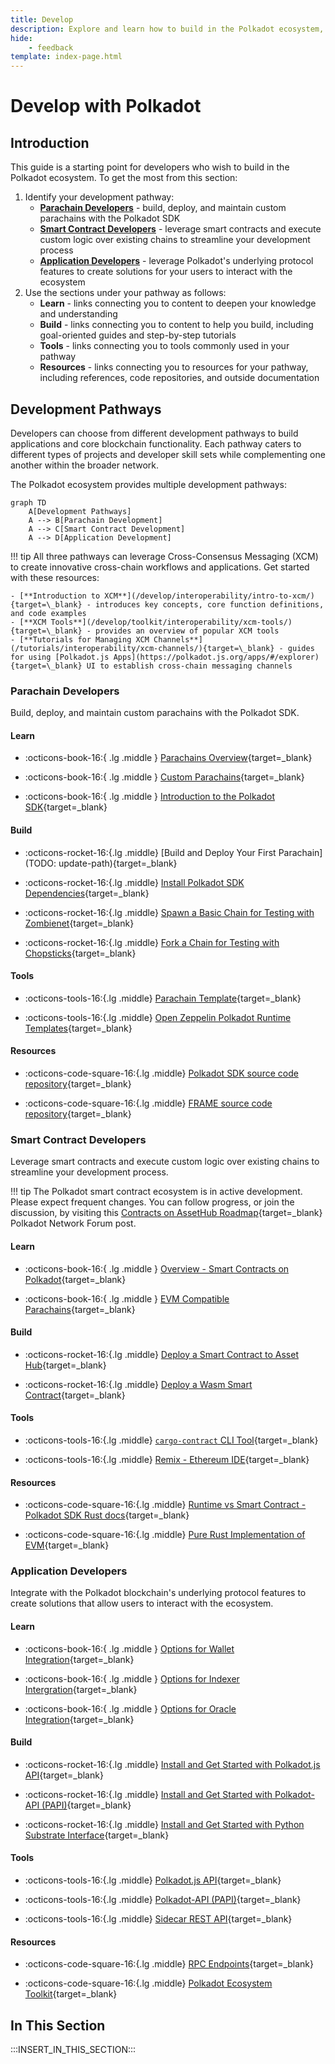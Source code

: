 ```yaml
---
title: Develop
description: Explore and learn how to build in the Polkadot ecosystem, from a custom parachain to smart contracts, supported by robust integrations and developer tools.
hide: 
    - feedback
template: index-page.html
---
```


# Develop with Polkadot

## Introduction

This guide is a starting point for developers who wish to build in the Polkadot ecosystem. To get the most from this section: 

1. Identify your development pathway:
    - [**Parachain Developers**](#parachain-developers) - build, deploy, and maintain custom parachains with the Polkadot SDK
    - [**Smart Contract Developers**](#smart-contract-developers) - leverage smart contracts and execute custom logic over existing chains to streamline your development process
    - [**Application Developers**](#application-developers) - leverage Polkadot's underlying protocol features to create solutions for your users to interact with the ecosystem
2. Use the sections under your pathway as follows:
    - **Learn** - links connecting you to content to deepen your knowledge and understanding 
    - **Build** - links connecting you to content to help you build, including goal-oriented guides and step-by-step tutorials
    - **Tools** - links connecting you to tools commonly used in your pathway
    - **Resources** - links connecting you to resources for your pathway, including references, code repositories, and outside documentation

## Development Pathways

Developers can choose from different development pathways to build applications and core blockchain functionality. Each pathway caters to different types of projects and developer skill sets while complementing one another within the broader network.

The Polkadot ecosystem provides multiple development pathways:

```mermaid
graph TD
    A[Development Pathways]
    A --> B[Parachain Development]
    A --> C[Smart Contract Development]
    A --> D[Application Development]
```

!!! tip 
    All three pathways can leverage Cross-Consensus Messaging (XCM) to create innovative cross-chain workflows and applications. Get started with these resources:

    - [**Introduction to XCM**](/develop/interoperability/intro-to-xcm/){target=\_blank} - introduces key concepts, core function definitions, and code examples
    - [**XCM Tools**](/develop/toolkit/interoperability/xcm-tools/){target=\_blank} - provides an overview of popular XCM tools
    - [**Tutorials for Managing XCM Channels**](/tutorials/interoperability/xcm-channels/){target=\_blank} - guides for using [Polkadot.js Apps](https://polkadot.js.org/apps/#/explorer){target=\_blank} UI to establish cross-chain messaging channels 


### Parachain Developers 

Build, deploy, and maintain custom parachains with the Polkadot SDK.

####  Learn

<div class="grid cards" markdown>

- :octicons-book-16:{ .lg .middle } [Parachains Overview](/polkadot-protocol/architecture/parachains/overview/){target=\_blank}

- :octicons-book-16:{ .lg .middle } [Custom Parachains](/develop/parachains/get-started/build-custom-parachains/){target=\_blank}

- :octicons-book-16:{ .lg .middle } [Introduction to the Polkadot SDK](/develop/parachains/get-started/intro-polkadot-sdk/){target=\_blank}

</div>

#### Build

<div class="grid cards" markdown>


- :octicons-rocket-16:{.lg .middle} [Build and Deploy Your First Parachain](TODO: update-path){target=\_blank}

- :octicons-rocket-16:{.lg .middle} [Install Polkadot SDK Dependencies](/develop/parachains/get-started/install-polkadot-sdk/){target=\_blank}

- :octicons-rocket-16:{.lg .middle} [Spawn a Basic Chain for Testing with Zombienet](/tutorials/polkadot-sdk/testing/spawn-basic-chain/){target=\_blank}

- :octicons-rocket-16:{.lg .middle} [Fork a Chain for Testing with Chopsticks](/tutorials/polkadot-sdk/testing/fork-live-chains/){target=\_blank}

</div>

#### Tools

<div class="grid cards" markdown>

- :octicons-tools-16:{.lg .middle} [Parachain Template](https://github.com/paritytech/polkadot-sdk/tree/master/templates/parachain){target=\_blank}

- :octicons-tools-16:{.lg .middle} [Open Zeppelin Polkadot Runtime Templates](https://github.com/OpenZeppelin/polkadot-runtime-templates/tree/main){target=\_blank}

</div>

#### Resources

<div class="grid cards" markdown>

- :octicons-code-square-16:{.lg .middle} [Polkadot SDK source code repository](https://github.com/paritytech/polkadot-sdk){target=\_blank} 
    
- :octicons-code-square-16:{.lg .middle} [FRAME source code repository](https://github.com/paritytech/polkadot-sdk/tree/master/substrate/frame){target=\_blank}

</div>

### Smart Contract Developers 

Leverage smart contracts and execute custom logic over existing chains to streamline your development process.

!!! tip
    The Polkadot smart contract ecosystem is in active development. Please expect frequent changes. You can follow progress, or join the discussion, by visiting this [Contracts on AssetHub Roadmap](https://forum.polkadot.network/t/contracts-on-assethub-roadmap/9513/57){target=\_blank} Polkadot Network Forum post.


#### Learn 

<div class="grid cards" markdown>

- :octicons-book-16:{ .lg .middle } [Overview - Smart Contracts on Polkadot](/develop/smart-contracts/overview/){target=\_blank}

- :octicons-book-16:{ .lg .middle } [EVM Compatible Parachains](/develop/smart-contracts/evm/parachain-contracts/#evm-compatible-parachains){target=\_blank}

</div>
    
#### Build

<div class="grid cards" markdown>

- :octicons-rocket-16:{.lg .middle} [Deploy a Smart Contract to Asset Hub](/develop/smart-contracts/evm/native-evm-contracts/#deploy-a-smart-contract-to-asset-hub){target=\_blank} 
    
- :octicons-rocket-16:{.lg .middle} [Deploy a Wasm Smart Contract](/develop/smart-contracts/wasm-ink/){target=\_blank}

</div>

#### Tools

<div class="grid cards" markdown>

- :octicons-tools-16:{.lg .middle} [`cargo-contract` CLI Tool](https://github.com/use-ink/cargo-contract){target=\_blank}

- :octicons-tools-16:{.lg .middle} [Remix - Ethereum IDE](https://remix.ethereum.org/){target=\_blank}

</div>

#### Resources

<div class="grid cards" markdown>

- :octicons-code-square-16:{.lg .middle} [Runtime vs Smart Contract - Polkadot SDK Rust docs](https://paritytech.github.io/polkadot-sdk/master/polkadot_sdk_docs/reference_docs/runtime_vs_smart_contract/index.html){target=\_blank} 
    
- :octicons-code-square-16:{.lg .middle} [Pure Rust Implementation of EVM](https://github.com/rust-ethereum/evm){target=\_blank}

</div>

### Application Developers

Integrate with the Polkadot blockchain's underlying protocol features to create solutions that allow users to interact with the ecosystem.

#### Learn

<div class="grid cards" markdown>

- :octicons-book-16:{ .lg .middle } [Options for Wallet Integration](/develop/toolkit/integrations/wallets/){target=\_blank}

- :octicons-book-16:{ .lg .middle } [Options for Indexer Intergration](/develop/toolkit/integrations/indexers/){target=\_blank}

- :octicons-book-16:{ .lg .middle } [Options for Oracle Integration](/develop/toolkit/integrations/oracles/){target=\_blank}

</div>

#### Build

<div class="grid cards" markdown>

- :octicons-rocket-16:{.lg .middle} [Install and Get Started with Polkadot.js API](/develop/toolkit/api-libraries/polkadot-js-api/){target=\_blank}

- :octicons-rocket-16:{.lg .middle} [Install and Get Started with Polkadot-API (PAPI)](/develop/toolkit/api-libraries/papi/){target=\_blank}

- :octicons-rocket-16:{.lg .middle} [Install and Get Started with Python Substrate Interface](/develop/toolkit/api-libraries/py-substrate-interface/){target=\_blank}


</div>

#### Tools

<div class="grid cards" markdown>

- :octicons-tools-16:{.lg .middle} [Polkadot.js API](https://github.com/polkadot-js/api){target=\_blank}

- :octicons-tools-16:{.lg .middle} [Polkadot-API (PAPI)](https://github.com/polkadot-api/polkadot-api){target=\_blank}

- :octicons-tools-16:{.lg .middle} [Sidecar REST API](https://github.com/paritytech/substrate-api-sidecar){target=\_blank}

</div>

#### Resources

<div class="grid cards" markdown>

- :octicons-code-square-16:{.lg .middle} [RPC Endpoints](/develop/networks/){target=\_blank} 
    
- :octicons-code-square-16:{.lg .middle} [Polkadot Ecosystem Toolkit](/develop/toolkit/){target=\_blank}

</div>

## In This Section

:::INSERT_IN_THIS_SECTION:::
